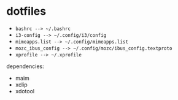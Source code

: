 # dotfiles

- `bashrc --> ~/.bashrc`
- `i3-config --> ~/.config/i3/config`
- `mimeapps.list --> ~/.config/mimeapps.list`
- `mozc_ibus_config --> ~/.config/mozc/ibus_config.textproto`
- `xprofile --> ~/.xprofile`


dependencies:
- maim
- xclip
- xdotool
